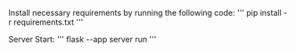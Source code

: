 Install necessary requirements by running the following code:
'''
pip install -r requirements.txt
'''

Server Start: 
'''
flask --app server run
'''
